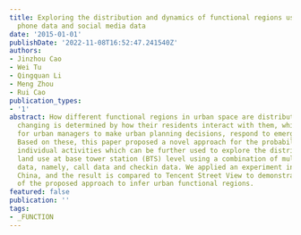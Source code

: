 ```yaml
---
title: Exploring the distribution and dynamics of functional regions using mobile
  phone data and social media data
date: '2015-01-01'
publishDate: '2022-11-08T16:52:47.241540Z'
authors:
- Jinzhou Cao
- Wei Tu
- Qingquan Li
- Meng Zhou
- Rui Cao
publication_types:
- '1'
abstract: How different functional regions in urban space are distributed and dynamically
  changing is determined by how their residents interact with them, which is crucial
  for urban managers to make urban planning decisions, respond to emergency quickly.
  Based on these, this paper proposed a novel approach for the probability based labelling
  individual activities which can be further used to explore the distribution of social
  land use at base tower station (BTS) level using a combination of multi-source spatiotemporal
  data, namely, call data and checkin data. We applied an experiment in Shenzhen,
  China, and the result is compared to Tencent Street View to demonstrate the effectiveness
  of the proposed approach to infer urban functional regions.
featured: false
publication: ''
tags:
- _FUNCTION
---
```


